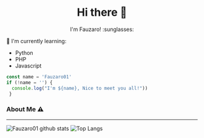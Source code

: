 <h1  align='center'> Hi there 👋 </h1>

<p align='center'>  I'm Fauzaro! :sunglasses: </p>

 <p align='center'> </p>

:page_with_curl: I'm currently learning:
- Python
- PHP
- Javascript

```javascript
const name = 'Fauzaro01'
if (!name = '') {
  console.log("I'm ${name}, Nice to meet you all!"))
 }
```

### About Me ⚠️
___

![Fauzaro01 github stats](https://github-readme-stats.vercel.app/api?username=Fauzaro01&layout=compact&theme=tokyonight)
![Top Langs](https://github-readme-stats.vercel.app/api/top-langs/?username=Fauzaro01&count_private=true&show_icons=true&theme=tokyonight)
